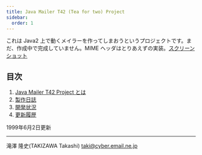 ```yaml
---
title: Java Mailer T42 (Tea for two) Project
sidebar:
  order: 1
---
```


これは Java2 上で動くメイラーを作ってしまおうというプロジェクトです。まだ、作成中で完成していません。MIME ヘッダはとりあえずの実装。[スクリーンショット](t42.gif)

## 目次

1. [Java Mailer T42 Project とは](whatis.html)
2. [製作日誌](diary/index.html)
3. [開発状況](state.html)
4. [更新履歴](history.html)

1999年6月2日更新

------------------------------------------------------------------------

滝澤 隆史(TAKIZAWA Takashi)
<taki@cyber.email.ne.jp>
